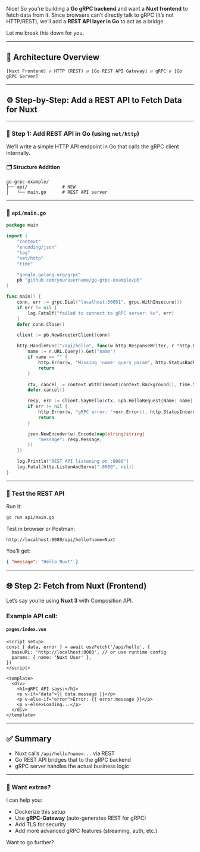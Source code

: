 Nice! So you're building a **Go gRPC backend** and want a **Nuxt frontend** to fetch data from it. Since browsers can’t directly talk to gRPC (it’s not HTTP/REST), we’ll add a **REST API layer in Go** to act as a bridge.

Let me break this down for you.

---

## 🌉 Architecture Overview

```
[Nuxt Frontend] ⇄ HTTP (REST) ⇄ [Go REST API Gateway] ⇄ gRPC ⇄ [Go gRPC Server]
```

---

## ⚙️ Step-by-Step: Add a REST API to Fetch Data for Nuxt

---

### 🔁 Step 1: Add REST API in Go (using `net/http`)

We’ll write a simple HTTP API endpoint in Go that calls the gRPC client internally.

#### 🗂 Structure Addition

```
go-grpc-example/
├── api/             # NEW
│   └── main.go      # REST API server
```

---

### 🔧 `api/main.go`

```go
package main

import (
    "context"
    "encoding/json"
    "log"
    "net/http"
    "time"

    "google.golang.org/grpc"
    pb "github.com/yourusername/go-grpc-example/pb"
)

func main() {
    conn, err := grpc.Dial("localhost:50051", grpc.WithInsecure())
    if err != nil {
        log.Fatalf("failed to connect to gRPC server: %v", err)
    }
    defer conn.Close()

    client := pb.NewGreeterClient(conn)

    http.HandleFunc("/api/hello", func(w http.ResponseWriter, r *http.Request) {
        name := r.URL.Query().Get("name")
        if name == "" {
            http.Error(w, "Missing 'name' query param", http.StatusBadRequest)
            return
        }

        ctx, cancel := context.WithTimeout(context.Background(), time.Second)
        defer cancel()

        resp, err := client.SayHello(ctx, &pb.HelloRequest{Name: name})
        if err != nil {
            http.Error(w, "gRPC error: "+err.Error(), http.StatusInternalServerError)
            return
        }

        json.NewEncoder(w).Encode(map[string]string{
            "message": resp.Message,
        })
    })

    log.Println("REST API listening on :8080")
    log.Fatal(http.ListenAndServe(":8080", nil))
}
```

---

### 🧪 Test the REST API

Run it:

```bash
go run api/main.go
```

Test in browser or Postman:

```
http://localhost:8080/api/hello?name=Nuxt
```

You’ll get:

```json
{ "message": "Hello Nuxt" }
```

---

## 🌐 Step 2: Fetch from Nuxt (Frontend)

Let’s say you’re using **Nuxt 3** with Composition API.

### Example API call:

#### `pages/index.vue`

```vue
<script setup>
const { data, error } = await useFetch('/api/hello', {
  baseURL: 'http://localhost:8080', // or use runtime config
  params: { name: 'Nuxt User' },
})
</script>

<template>
  <div>
    <h1>gRPC API says:</h1>
    <p v-if="data">{{ data.message }}</p>
    <p v-else-if="error">Error: {{ error.message }}</p>
    <p v-else>Loading...</p>
  </div>
</template>
```

---

## ✅ Summary

- Nuxt calls `/api/hello?name=...` via REST
- Go REST API bridges that to the gRPC backend
- gRPC server handles the actual business logic

---

### 🧱 Want extras?
I can help you:
- Dockerize this setup
- Use **gRPC-Gateway** (auto-generates REST for gRPC)
- Add TLS for security
- Add more advanced gRPC features (streaming, auth, etc.)

Want to go further?